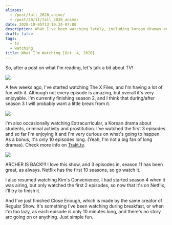 ```yaml
---
aliases:
  - /post/fall_2020_anime/
  - /post/20/11/fall_2020_anime/
date: 2020-10-05T13:10:24-07:00
description: What I've been watching lately, including korean dramas and cartoons.
draft: false
tags:
  - tv
  - watching
title: What I'm Watching [Oct. 4, 2020]
---
```


So, after a post on what I'm reading, let's talk a bit about TV!

![](https://i.imgur.com/U9lZXw5.jpg)

<!--more-->

A few weeks ago, I've started watching The X Files, and I'm having a lot of fun with it. Although not every episode is amazing, but overall it's very enjoyable. I'm currently finishing season 2, and I think that during/after season 3 I will probably want a little break from it.

![](https://i.imgur.com/Ynp7l3o.jpg)

I'm also occasionally watching Extracurricular, a Korean drama about students, criminal activity and prostitution. I've watched the first 3 episodes and so far I'm enjoying it and I'm very curious on what's going to happen. As a bonus, it's only 10 episodes long. (Yeah, I'm not a big fan of long dramas). Check more info on [Trakt.tv](https://trakt.tv/shows/extracurricular).

![](https://i.imgur.com/I7DmrI9.jpg)

ARCHER IS BACK!!! I love this show, and 3 episodes in, season 11 has been great, as always. Netflix has the first 10 seasons, so go watch it.

I also resumed watching Kim's Convenience. I had started season 4 when it was airing, but only watched the first 2 episodes, so now that it's on Netflix, I'll try to finish it.

And I've just finished Close Enough, which is made by the same creator of Regular Show. It's something I've been watching during breakfast, or when I'm too lazy, as each episode is only 10 minutes long, and there's no story arc going on or anything. Just simple fun.